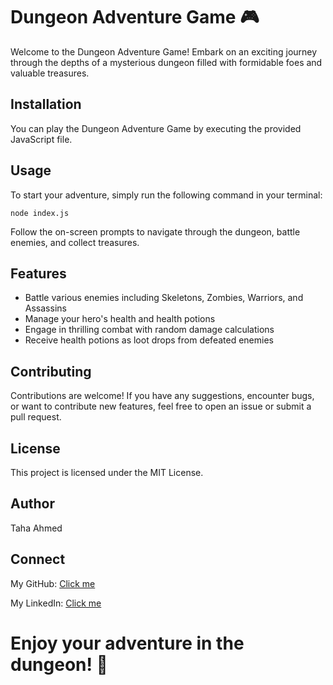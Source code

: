 # Dungeon Adventure Game 🎮

Welcome to the Dungeon Adventure Game! Embark on an exciting journey through the depths of a mysterious dungeon filled with formidable foes and valuable treasures.

## Installation

You can play the Dungeon Adventure Game by executing the provided JavaScript file.

## Usage

To start your adventure, simply run the following command in your terminal:


    node index.js

Follow the on-screen prompts to navigate through the dungeon, battle enemies, and collect treasures.

## Features
- Battle various enemies including Skeletons, Zombies, Warriors, and Assassins
- Manage your hero's health and health potions
- Engage in thrilling combat with random damage calculations
- Receive health potions as loot drops from defeated enemies

## Contributing
Contributions are welcome! If you have any suggestions, encounter bugs, or want to contribute new features, feel free to open an issue or submit a pull request.

## License
This project is licensed under the MIT License.

## Author
Taha Ahmed

## Connect
My GitHub: [Click me](https://github.com/Sid-Taha)

My LinkedIn: [Click me](https://www.linkedin.com/in/taha-ahmed-siddiqui-245324175/)

# Enjoy your adventure in the dungeon! 🚀